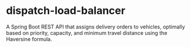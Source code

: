 # dispatch-load-balancer
A Spring Boot REST API that assigns delivery orders to vehicles, optimally based on priority, capacity, and minimum travel distance using the Haversine formula.
